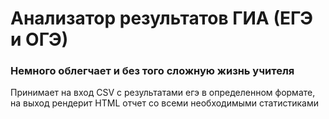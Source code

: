 # Анализатор результатов ГИА (ЕГЭ и ОГЭ)

### Немного облегчает и без того сложную жизнь учителя

Принимает на вход CSV с результатами егэ в определенном формате,
 на выход рендерит HTML отчет со всеми необходимыми статистиками